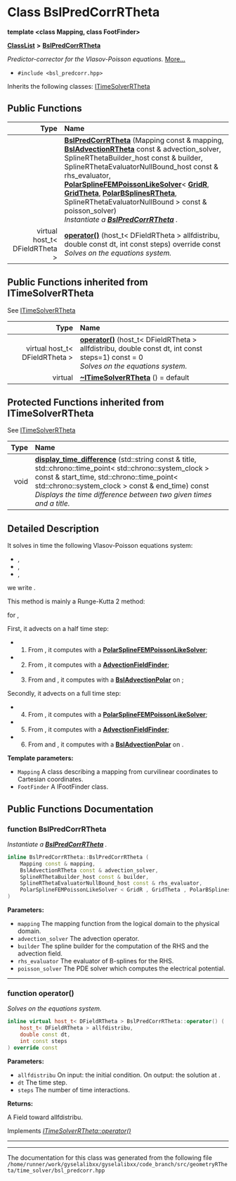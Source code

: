 

# Class BslPredCorrRTheta

**template &lt;class Mapping, class FootFinder&gt;**



[**ClassList**](annotated.md) **>** [**BslPredCorrRTheta**](classBslPredCorrRTheta.md)



_Predictor-corrector for the Vlasov-Poisson equations._ [More...](#detailed-description)

* `#include <bsl_predcorr.hpp>`



Inherits the following classes: [ITimeSolverRTheta](classITimeSolverRTheta.md)






















































## Public Functions

| Type | Name |
| ---: | :--- |
|   | [**BslPredCorrRTheta**](#function-bslpredcorrrtheta) (Mapping const & mapping, [**BslAdvectionRTheta**](classBslAdvectionPolar.md) const & advection\_solver, SplineRThetaBuilder\_host const & builder, SplineRThetaEvaluatorNullBound\_host const & rhs\_evaluator, [**PolarSplineFEMPoissonLikeSolver**](classPolarSplineFEMPoissonLikeSolver.md)&lt; [**GridR**](structGridR.md), [**GridTheta**](structGridTheta.md), [**PolarBSplinesRTheta**](structPolarBSplinesRTheta.md), SplineRThetaEvaluatorNullBound &gt; const & poisson\_solver) <br>_Instantiate a_ [_**BslPredCorrRTheta**_](classBslPredCorrRTheta.md) _._ |
| virtual host\_t&lt; DFieldRTheta &gt; | [**operator()**](#function-operator) (host\_t&lt; DFieldRTheta &gt; allfdistribu, double const dt, int const steps) override const<br>_Solves on_  _the equations system._ |


## Public Functions inherited from ITimeSolverRTheta

See [ITimeSolverRTheta](classITimeSolverRTheta.md)

| Type | Name |
| ---: | :--- |
| virtual host\_t&lt; DFieldRTheta &gt; | [**operator()**](classITimeSolverRTheta.md#function-operator) (host\_t&lt; DFieldRTheta &gt; allfdistribu, double const dt, int const steps=1) const = 0<br>_Solves on_  _the equations system._ |
| virtual  | [**~ITimeSolverRTheta**](classITimeSolverRTheta.md#function-itimesolverrtheta) () = default<br> |
















































## Protected Functions inherited from ITimeSolverRTheta

See [ITimeSolverRTheta](classITimeSolverRTheta.md)

| Type | Name |
| ---: | :--- |
|  void | [**display\_time\_difference**](classITimeSolverRTheta.md#function-display_time_difference) (std::string const & title, std::chrono::time\_point&lt; std::chrono::system\_clock &gt; const & start\_time, std::chrono::time\_point&lt; std::chrono::system\_clock &gt; const & end\_time) const<br>_Displays the time difference between two given times and a title._  |






## Detailed Description


It solves in time the following Vlasov-Poisson equations system:



* ,
* ,
* ,




we write .


This method is mainly a Runge-Kutta 2 method:


for ,


First, it advects on a half time step:
* 1. From , it computes  with a [**PolarSplineFEMPoissonLikeSolver**](classPolarSplineFEMPoissonLikeSolver.md);
* 2. From , it computes  with a [**AdvectionFieldFinder**](classAdvectionFieldFinder.md);
* 3. From  and , it computes  with a [**BslAdvectionPolar**](classBslAdvectionPolar.md) on ;




Secondly, it advects on a full time step:
* 4. From , it computes  with a [**PolarSplineFEMPoissonLikeSolver**](classPolarSplineFEMPoissonLikeSolver.md);
* 5. From , it computes  with a [**AdvectionFieldFinder**](classAdvectionFieldFinder.md);
* 6. From  and , it computes  with a [**BslAdvectionPolar**](classBslAdvectionPolar.md) on .






**Template parameters:**


* `Mapping` A class describing a mapping from curvilinear coordinates to Cartesian coordinates. 
* `FootFinder` A IFootFinder class. 




    
## Public Functions Documentation




### function BslPredCorrRTheta 

_Instantiate a_ [_**BslPredCorrRTheta**_](classBslPredCorrRTheta.md) _._
```C++
inline BslPredCorrRTheta::BslPredCorrRTheta (
    Mapping const & mapping,
    BslAdvectionRTheta const & advection_solver,
    SplineRThetaBuilder_host const & builder,
    SplineRThetaEvaluatorNullBound_host const & rhs_evaluator,
    PolarSplineFEMPoissonLikeSolver < GridR , GridTheta , PolarBSplinesRTheta , SplineRThetaEvaluatorNullBound > const & poisson_solver
) 
```





**Parameters:**


* `mapping` The mapping function from the logical domain to the physical domain. 
* `advection_solver` The advection operator. 
* `builder` The spline builder for the computation of the RHS and the advection field. 
* `rhs_evaluator` The evaluator of B-splines for the RHS. 
* `poisson_solver` The PDE solver which computes the electrical potential. 




        

<hr>



### function operator() 

_Solves on_  _the equations system._
```C++
inline virtual host_t< DFieldRTheta > BslPredCorrRTheta::operator() (
    host_t< DFieldRTheta > allfdistribu,
    double const dt,
    int const steps
) override const
```





**Parameters:**


* `allfdistribu` On input: the initial condition. On output: the solution at . 
* `dt` The time step. 
* `steps` The number  of time interactions.



**Returns:**

A Field toward allfdistribu. 





        
Implements [*ITimeSolverRTheta::operator()*](classITimeSolverRTheta.md#function-operator)


<hr>

------------------------------
The documentation for this class was generated from the following file `/home/runner/work/gyselalibxx/gyselalibxx/code_branch/src/geometryRTheta/time_solver/bsl_predcorr.hpp`


